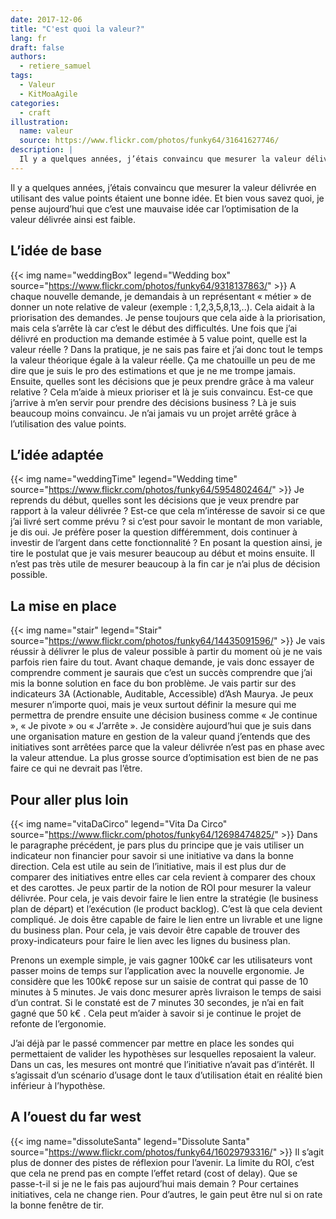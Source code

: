 ```yaml
---
date: 2017-12-06
title: "C'est quoi la valeur?"
lang: fr
draft: false
authors:
  - retiere_samuel
tags:
  - Valeur
  - KitMoaAgile
categories:
  - craft
illustration:
  name: valeur
  source: https://www.flickr.com/photos/funky64/31641627746/
description: |
  Il y a quelques années, j’étais convaincu que mesurer la valeur délivrée en utilisant des value points étaient une bonne idée. Et bien vous savez quoi, je pense aujourd’hui que c’est une mauvaise idée car l’optimisation de la valeur délivrée ainsi est faible.
---
```

Il y a quelques années, j’étais convaincu que mesurer la valeur délivrée en utilisant des value points étaient une bonne idée. Et bien vous savez quoi, je pense aujourd’hui que c’est une mauvaise idée car l’optimisation de la valeur délivrée ainsi est faible.

## L’idée de base
{{< img name="weddingBox" legend="Wedding box" source="https://www.flickr.com/photos/funky64/9318137863/" >}}
A chaque nouvelle demande, je demandais à un représentant « métier » de donner un note relative de valeur (exemple : 1,2,3,5,8,13,..). Cela aidait à la priorisation des demandes. Je pense toujours que cela aide à la priorisation, mais cela s’arrête là car c’est le début des difficultés. Une fois que j’ai délivré en production ma demande estimée à 5 value point, quelle est la valeur réelle ? Dans la pratique, je ne sais pas faire et j’ai donc tout le temps la valeur théorique égale à la valeur réelle. Ça me chatouille un peu de me dire que je suis le pro des estimations et que je ne me trompe jamais. Ensuite, quelles sont les décisions que je peux prendre grâce à ma valeur relative ? Cela m’aide à  mieux prioriser et là je suis convaincu. Est-ce que j’arrive à m’en servir pour prendre des décisions business ? Là je suis beaucoup moins convaincu. Je n’ai jamais vu un projet arrêté grâce à l’utilisation des value points.

## L’idée adaptée
{{< img name="weddingTime" legend="Wedding time" source="https://www.flickr.com/photos/funky64/5954802464/" >}}
Je reprends du début, quelles sont les décisions que je veux prendre par rapport à la valeur délivrée ? Est-ce que cela m’intéresse de savoir si ce que j’ai livré sert comme prévu ? si c’est pour savoir le montant de mon variable, je dis oui. Je préfère poser la question différemment, dois continuer à investir de l’argent dans cette fonctionnalité ? En posant la question ainsi, je tire le postulat que je vais mesurer beaucoup au début et moins ensuite. Il n’est pas très utile de mesurer beaucoup à la fin car je n’ai plus de décision possible.

## La mise en place
{{< img name="stair" legend="Stair" source="https://www.flickr.com/photos/funky64/14435091596/" >}}
Je vais réussir à délivrer le plus de valeur possible à partir du moment où je ne vais parfois rien faire du tout. Avant chaque demande, je vais donc essayer de comprendre comment je saurais que c’est un succès comprendre que j’ai mis la bonne solution en face du bon problème. Je vais partir sur des indicateurs 3A (Actionable, Auditable, Accessible) d’Ash Maurya. Je peux mesurer n’importe quoi, mais je veux surtout définir la mesure qui me permettra de prendre ensuite une décision business comme « Je continue », « Je pivote » ou « J’arrête ». Je considère aujourd’hui que je suis dans une organisation mature en gestion de la valeur quand j’entends que des initiatives sont arrêtées parce que la valeur délivrée n’est pas en phase avec la valeur attendue. La plus grosse source d’optimisation est bien de ne pas faire ce qui ne devrait pas l’être.

## Pour aller plus loin
{{< img name="vitaDaCirco" legend="Vita Da Circo" source="https://www.flickr.com/photos/funky64/12698474825/" >}}
Dans le paragraphe précédent, je pars plus du principe que je vais utiliser un indicateur non financier pour savoir si une initiative va dans la bonne direction. Cela est utile au sein de l’initiative, mais il est plus dur de comparer des initiatives entre elles car cela revient à comparer des choux et des carottes. Je peux partir de la notion de ROI pour mesurer la valeur délivrée. Pour cela, je vais devoir faire le lien entre la stratégie (le business plan de départ) et l’exécution (le product backlog). C’est là que cela devient compliqué. Je dois être capable de faire le lien entre un livrable et une ligne du business plan. Pour cela, je vais devoir être capable de trouver des proxy-indicateurs pour faire le lien avec les lignes du business plan.

Prenons un exemple simple, je vais gagner 100k€ car les utilisateurs vont passer moins de temps sur l’application avec la nouvelle ergonomie. Je considère que les 100k€ repose sur un saisie de contrat qui passe de 10 minutes à 5 minutes. Je vais donc mesurer après livraison le temps de saisi d’un contrat. Si le constaté est de 7 minutes 30 secondes, je n’ai en fait gagné que 50 k€ . Cela peut m’aider à savoir si je continue le projet de refonte de l’ergonomie.

J’ai déjà par le passé commencer par mettre en place les sondes qui permettaient de valider les hypothèses sur lesquelles reposaient la valeur. Dans un cas, les mesures ont montré que l’initiative n’avait pas d’intérêt. Il s’agissait d’un scénario d’usage dont le taux d’utilisation était en réalité bien inférieur à l’hypothèse.

## A l’ouest du far west
{{< img name="dissoluteSanta" legend="Dissolute Santa" source="https://www.flickr.com/photos/funky64/16029793316/" >}}
Il s’agit plus de donner des pistes de réflexion pour l’avenir. La limite du ROI, c’est que cela ne prend pas en compte l’effet retard (cost of delay). Que se passe-t-il si je ne le fais pas aujourd’hui mais demain ? Pour certaines initiatives, cela ne change rien. Pour d’autres, le gain peut être nul si on rate la bonne fenêtre de tir.
